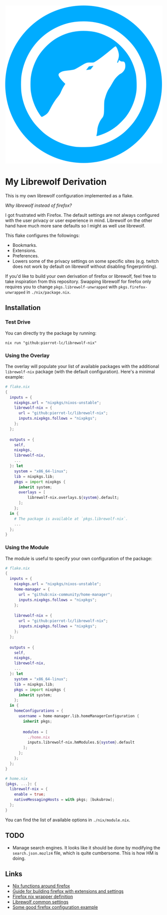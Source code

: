 ![Librewolf Icon](./.icon.svg)

# My Librewolf Derivation

This is my own librewolf configuration implemented as a flake.

*Why librewolf instead of firefox?*

I got frustrated with Firefox. The default settings are not always configured
with the user privacy or user experience in mind. Librewolf on the other hand
have much more sane defaults so I might as well use librewolf.

This flake configures the followings:

- Bookmarks.
- Extensions.
- Preferences.
- Lowers some of the privacy settings on some specific sites (e.g. twitch does
  not work by default on librewolf without disabling fingerprinting).

If you'd like to build your own derivation of firefox or librewolf, feel free
to take inspiration from this repository. Swapping librewolf for firefox only
requires you to change `pkgs.librewolf-unwrapped` with `pkgs.firefox-unwrapped`
in `./nix/package.nix`.

## Installation

### Test Drive

You can directly try the package by running:

```console
nix run "github:pierrot-lc/librewolf-nix"
```

### Using the Overlay

The overlay will populate your list of available packages with the additional
`librewolf-nix` package (with the default configuration). Here's a minimal
example:

```nix
# flake.nix
{
  inputs = {
    nixpkgs.url = "nixpkgs/nixos-unstable";
    librewolf-nix = {
      url = "github:pierrot-lc/librewolf-nix";
      inputs.nixpkgs.follows = "nixpkgs";
    };
  };

  outputs = {
    self,
    nixpkgs,
    librewolf-nix,
    ...
  }: let
    system = "x86_64-linux";
    lib = nixpkgs.lib;
    pkgs = import nixpkgs {
      inherit system;
      overlays = [
          librewolf-nix.overlays.${system}.default;
      ];
    };
  in {
    # The package is available at `pkgs.librewolf-nix`.
    ...
  };
}
```

### Using the Module

The module is useful to specify your own configuration of the package:

```nix
# flake.nix
{
  inputs = {
    nixpkgs.url = "nixpkgs/nixos-unstable";
    home-manager = {
      url = "github:nix-community/home-manager";
      inputs.nixpkgs.follows = "nixpkgs";
    };

    librewolf-nix = {
      url = "github:pierrot-lc/librewolf-nix";
      inputs.nixpkgs.follows = "nixpkgs";
    };
  };

  outputs = {
    self,
    nixpkgs,
    librewolf-nix,
    ...
  }: let
    system = "x86_64-linux";
    lib = nixpkgs.lib;
    pkgs = import nixpkgs {
      inherit system;
    };
  in {
    homeConfigurations = {
      username = home-manager.lib.homeManagerConfiguration {
        inherit pkgs;

        modules = [
          ./home.nix
          inputs.librewolf-nix.hmModules.${system}.default
        ];
      };
    };
  };
}
```

```nix
# home.nix
{pkgs, ...}: {
  librewolf-nix = {
    enable = true;
    nativeMessagingHosts = with pkgs; [bukubrow];
  };
}
```
You can find the list of available options in `./nix/module.nix`.

## TODO

- Manage search engines. It looks like it should be done by modifying the
  `search.json.mozlz4` file, which is quite cumbersome. This is how HM is
  doing.

## Links

- [Nix functions around firefox](https://ryantm.github.io/nixpkgs/builders/packages/firefox/)
- [Guide for building firefox with extensions and settings](https://discourse.nixos.org/t/declare-firefox-extensions-and-settings/36265)
- [Firefox nix wrapper definition](https://github.com/NixOS/nixpkgs/blob/nixos-24.05/pkgs/applications/networking/browsers/firefox/wrapper.nix)
- [Librewolf common settings](https://librewolf.net/docs/settings/)
- [Some good firefox configuration example](https://github.com/chayleaf/dotfiles/blob/543611983cd66449378ada55e33d6d0bff7a6e55/home/modules/firefox.nix#L8)

